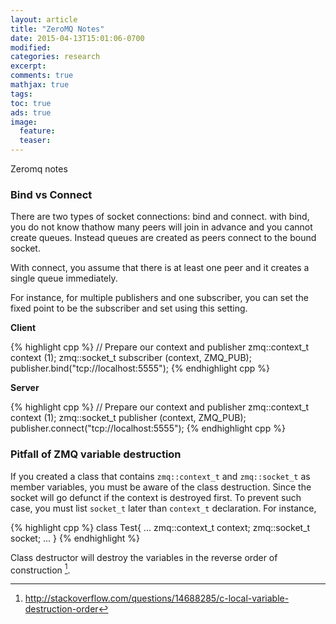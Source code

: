 ```yaml
---
layout: article
title: "ZeroMQ Notes"
date: 2015-04-13T15:01:06-0700
modified:
categories: research
excerpt:
comments: true
mathjax: true
tags:
toc: true
ads: true
image:
  feature:
  teaser:
---
```



Zeromq notes


### Bind vs Connect

There are two types of socket connections: bind and connect. with bind, you do not know thathow many peers will join in advance and you cannot create queues. Instead queues are created as peers connect to the bound socket.

With connect, you assume that there is at least one peer and it creates a single queue immediately.

For instance, for multiple publishers and one subscriber, you can set the fixed point to be the subscriber and set  using this setting.

**Client**

{% highlight cpp %}
//  Prepare our context and publisher
zmq::context_t context (1);
zmq::socket_t subscriber (context, ZMQ_PUB);
publisher.bind("tcp://localhost:5555");
{% endhighlight cpp %}


**Server**

{% highlight cpp %}
//  Prepare our context and publisher
zmq::context_t context (1);
zmq::socket_t publisher (context, ZMQ_PUB);
publisher.connect("tcp://localhost:5555");
{% endhighlight cpp %}


### Pitfall of ZMQ variable destruction

If you created a class that contains `zmq::context_t` and `zmq::socket_t` as member variables, you must be aware of the class destruction. Since the socket will go defunct if the context is destroyed first. To prevent such case, you must list `socket_t` later than `context_t` declaration. For instance,

{% highlight cpp %}
class Test{
  ...
  zmq::context_t context;
  zmq::socket_t socket;
  ...
}
{% endhighlight %}

Class destructor will destroy the variables in the reverse order of construction [^1].

[^1]: http://stackoverflow.com/questions/14688285/c-local-variable-destruction-order

